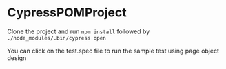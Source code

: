 # CypressPOMProject

Clone the project and run `npm install` followed by `./node_modules/.bin/cypress open`

You can click on the test.spec file to run the sample test using page object design
